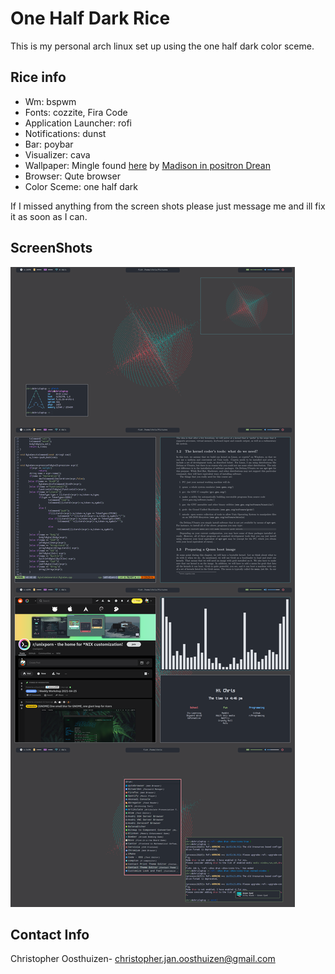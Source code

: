 # One Half Dark Rice
This is my personal arch linux set up using the one half dark color sceme.

## Rice info
* Wm: bspwm
* Fonts: cozzite, Fira Code
* Application Launcher: rofi
* Notifications: dunst
* Bar: poybar
* Visualizer: cava
* Wallpaper: Mingle found [here](https://www.dropbox.com/sh/y7dpnylxcyrhwpj/AACSBo46I2ZArX0S-M147ub1a?dl=0) by [Madison in positron Drean](https://www.positrondream.com/)
* Browser: Qute browser
* Color Sceme: one half dark

If I missed anything from the screen shots please just message me and ill fix it as soon as I can.

## ScreenShots
![Screen shot](screenshot.png)

## Contact Info

Christopher Oosthuizen- christopher.jan.oosthuizen@gmail.com 
